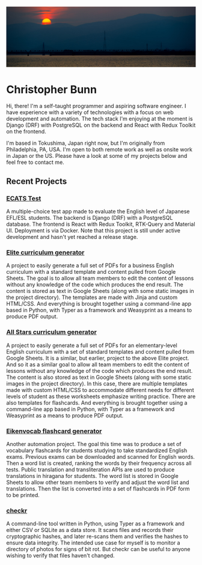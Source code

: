 ![Sunset over the Yoshino River, Tokushima, Japan](/sunset-crop.jpg "Sunset over the Yoshino River, Tokushima, Japan")

# Christopher Bunn

Hi, there! I'm a self-taught programmer and aspiring software engineer. I have experience with a variety of technologies with a focus on web development and automation. The tech stack I'm enjoying at the moment is Django (DRF) with PostgreSQL on the backend and React with Redux Toolkit on the frontend.

I'm based in Tokushima, Japan right now, but I'm originally from Philadelphia, PA, USA. I'm open to both remote work as well as onsite work in Japan or the US. Please have a look at some of my projects below and feel free to contact me.

## Recent Projects

### [ECATS Test](https://github.com/globallabo/ecats-test)

A multiple-choice test app made to evaluate the English level of Japanese EFL/ESL students. The backend is Django (DRF) with a PostgreSQL database. The frontend is React with Redux Toolkit, RTK-Query and Material UI. Deployment is via Docker. Note that this project is still under active development and hasn't yet reached a release stage.

### [Elite curriculum generator](https://github.com/globallabo/elite)

A project to easily generate a full set of PDFs for a business English curriculum with a standard template and content pulled from Google Sheets. The goal is to allow all team members to edit the content of lessons without any knowledge of the code which produces the end result. The content is stored as text in Google Sheets (along with some static images in the project directory). The templates are made with Jinja and custom HTML/CSS. And everything is brought together using a command-line app based in Python, with Typer as a framework and Weasyprint as a means to produce PDF output.

### [All Stars curriculum generator](https://github.com/globallabo/allstars)

A project to easily generate a full set of PDFs for an elementary-level English curriculum with a set of standard templates and content pulled from Google Sheets. It is a similar, but earlier, project to the above Elite project. And so it as a similar goal to allow all team members to edit the content of lessons without any knowledge of the code which produces the end result. The content is also stored as text in Google Sheets (along with some static images in the project directory). In this case, there are multiple templates made with custom HTML/CSS to accommodate different needs for different levels of student as these worksheets emphasize writing practice. There are also templates for flashcards. And everything is brought together using a command-line app based in Python, with Typer as a framework and Weasyprint as a means to produce PDF output.

### [Eikenvocab flashcard generator](https://github.com/globallabo/eikenvocab)

Another automation project. The goal this time was to produce a set of vocabulary flashcards for students studying to take standardized English exams. Previous exams can be downloaded and scanned for English words. Then a word list is created, ranking the words by their frequency across all tests. Public translation and transliteration APIs are used to produce translations in hiragana for students. The word list is stored in Google Sheets to allow other team members to verify and adjust the word list and translations. Then the list is converted into a set of flashcards in PDF form to be printed.

### [checkr](https://github.com/cbunn81/checkr)

A command-line tool written in Python, using Typer as a framework and either CSV or SQLite as a data store. It scans files and records their cryptographic hashes, and later re-scans them and verifies the hashes to ensure data integrity. The intended use case for myself is to monitor a directory of photos for signs of bit rot. But checkr can be useful to anyone wishing to verify that files haven't changed.

